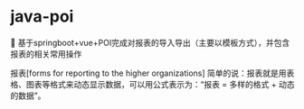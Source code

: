 # java-poi
🚀 基于springboot+vue+POI完成对报表的导入导出（主要以模板方式），并包含报表的相关常用操作

报表[forms for reporting to the higher organizations] 简单的说：报表就是用表格、图表等格式来动态显示数据，可以用公式表示为：“报表 = 多样的格式 + 动态的数据”。
